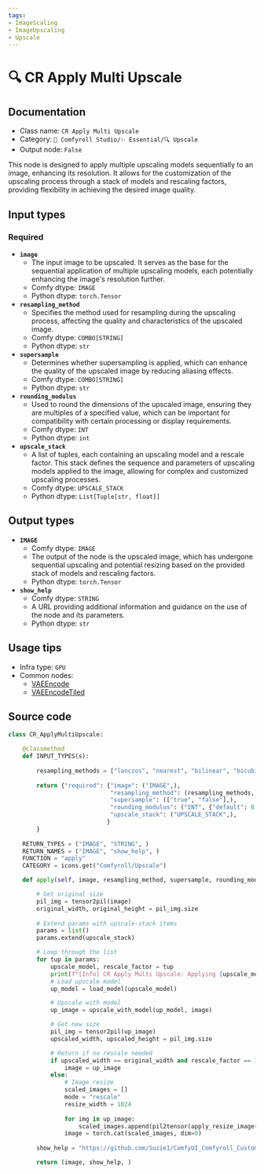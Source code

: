 ```yaml
---
tags:
- ImageScaling
- ImageUpscaling
- Upscale
---
```


# 🔍 CR Apply Multi Upscale
## Documentation
- Class name: `CR Apply Multi Upscale`
- Category: `🧩 Comfyroll Studio/✨ Essential/🔍 Upscale`
- Output node: `False`

This node is designed to apply multiple upscaling models sequentially to an image, enhancing its resolution. It allows for the customization of the upscaling process through a stack of models and rescaling factors, providing flexibility in achieving the desired image quality.
## Input types
### Required
- **`image`**
    - The input image to be upscaled. It serves as the base for the sequential application of multiple upscaling models, each potentially enhancing the image's resolution further.
    - Comfy dtype: `IMAGE`
    - Python dtype: `torch.Tensor`
- **`resampling_method`**
    - Specifies the method used for resampling during the upscaling process, affecting the quality and characteristics of the upscaled image.
    - Comfy dtype: `COMBO[STRING]`
    - Python dtype: `str`
- **`supersample`**
    - Determines whether supersampling is applied, which can enhance the quality of the upscaled image by reducing aliasing effects.
    - Comfy dtype: `COMBO[STRING]`
    - Python dtype: `str`
- **`rounding_modulus`**
    - Used to round the dimensions of the upscaled image, ensuring they are multiples of a specified value, which can be important for compatibility with certain processing or display requirements.
    - Comfy dtype: `INT`
    - Python dtype: `int`
- **`upscale_stack`**
    - A list of tuples, each containing an upscaling model and a rescale factor. This stack defines the sequence and parameters of upscaling models applied to the image, allowing for complex and customized upscaling processes.
    - Comfy dtype: `UPSCALE_STACK`
    - Python dtype: `List[Tuple[str, float]]`
## Output types
- **`IMAGE`**
    - Comfy dtype: `IMAGE`
    - The output of the node is the upscaled image, which has undergone sequential upscaling and potential resizing based on the provided stack of models and rescaling factors.
    - Python dtype: `torch.Tensor`
- **`show_help`**
    - Comfy dtype: `STRING`
    - A URL providing additional information and guidance on the use of the node and its parameters.
    - Python dtype: `str`
## Usage tips
- Infra type: `GPU`
- Common nodes:
    - [VAEEncode](../../Comfy/Nodes/VAEEncode.md)
    - [VAEEncodeTiled](../../Comfy/Nodes/VAEEncodeTiled.md)



## Source code
```python
class CR_ApplyMultiUpscale:

    @classmethod
    def INPUT_TYPES(s):
    
        resampling_methods = ["lanczos", "nearest", "bilinear", "bicubic"]
        
        return {"required": {"image": ("IMAGE",),
                             "resampling_method": (resampling_methods,),
                             "supersample": (["true", "false"],),                     
                             "rounding_modulus": ("INT", {"default": 8, "min": 8, "max": 1024, "step": 8}),                   
                             "upscale_stack": ("UPSCALE_STACK",),
                            }
        }
    
    RETURN_TYPES = ("IMAGE", "STRING", )
    RETURN_NAMES = ("IMAGE", "show_help", )
    FUNCTION = "apply"
    CATEGORY = icons.get("Comfyroll/Upscale")

    def apply(self, image, resampling_method, supersample, rounding_modulus, upscale_stack):

        # Get original size
        pil_img = tensor2pil(image)
        original_width, original_height = pil_img.size
    
        # Extend params with upscale-stack items 
        params = list()
        params.extend(upscale_stack)

        # Loop through the list
        for tup in params:
            upscale_model, rescale_factor = tup
            print(f"[Info] CR Apply Multi Upscale: Applying {upscale_model} and rescaling by factor {rescale_factor}")
            # Load upscale model 
            up_model = load_model(upscale_model)

            # Upscale with model
            up_image = upscale_with_model(up_model, image)

            # Get new size
            pil_img = tensor2pil(up_image)
            upscaled_width, upscaled_height = pil_img.size

            # Return if no rescale needed
            if upscaled_width == original_width and rescale_factor == 1:
                image = up_image           
            else:      
                # Image resize
                scaled_images = []
                mode = "rescale"
                resize_width = 1024 
                
                for img in up_image:
                    scaled_images.append(pil2tensor(apply_resize_image(tensor2pil(img), original_width, original_height, rounding_modulus, mode, supersample, rescale_factor, resize_width, resampling_method)))
                image = torch.cat(scaled_images, dim=0)
            
        show_help = "https://github.com/Suzie1/ComfyUI_Comfyroll_CustomNodes/wiki/Upscale-Nodes#cr-apply-multi-upscale"

        return (image, show_help, )

```
